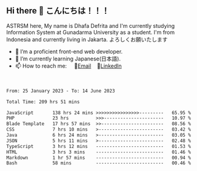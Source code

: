 ## Hi there 👋 こんにちは！！！
ASTRSM here, My name is Dhafa Defrita and I'm currently studying Information System at Gunadarma University as a student. I'm from Indonesia and currently living in Jakarta. よろしくお願いたします

- 🔭 I’m a proficient front-end web developer.
- 🌱 I’m currently learning Japanese(日本語).
- 📫 How to reach me: &nbsp;&nbsp;&nbsp;&nbsp;📧[Email](dhafadefrita@gmail.com)&nbsp;&nbsp;&nbsp;&nbsp;💼[LinkedIn](https://www.linkedin.com/in/dhafa-defrita-rama-yudistira-9357a9229/)
<br>
<!-- <p align="left">
<a href="https://github.com/ASTRSM">
  <img height="180em" src="https://github-readme-stats-eight-theta.vercel.app/api?username=ASTRSM&show_icons=true&theme=dracula&include_all_commits=true&count_private=true"/>
  <img height="180em" src="https://github-readme-stats-eight-theta.vercel.app/api/top-langs/?username=ASTRSM&layout=compact&langs_count=8&theme=dracula"/>
</a>
</p> -->

<!--START_SECTION:waka-->

```txt
From: 25 January 2023 - To: 14 June 2023

Total Time: 209 hrs 51 mins

JavaScript       138 hrs 24 mins >>>>>>>>>>>>>>>>---------   65.95 %
PHP              23 hrs          >>>----------------------   10.97 %
Blade Template   17 hrs 57 mins  >>-----------------------   08.56 %
CSS              7 hrs 10 mins   >------------------------   03.42 %
Java             6 hrs 24 mins   >------------------------   03.05 %
JSON             5 hrs 11 mins   >------------------------   02.48 %
TypeScript       3 hrs 12 mins   -------------------------   01.53 %
HTML             3 hrs 3 mins    -------------------------   01.46 %
Markdown         1 hr 57 mins    -------------------------   00.94 %
Bash             58 mins         -------------------------   00.46 %
```

<!--END_SECTION:waka-->
